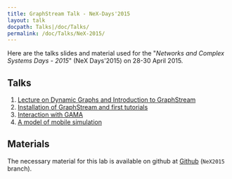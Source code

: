 ```yaml
---
title: GraphStream Talk - NeX-Days'2015
layout: talk
docpath: Talks|/doc/Talks/
permalink: /doc/Talks/NeX-2015/
---
```


Here are the talks slides and material used for the "*Networks and Complex Systems Days - 2015*" (NeX Days'2015) on 28-30 April 2015.

## Talks

1. [Lecture on Dynamic Graphs and Introduction to GraphStream](http://graphstream.github.io/doc/Talks/NeX-2015/gs-lectures.html)
2. [Installation of GraphStream and first tutorials](http://graphstream.github.io/doc/Talks/NeX-2015/gs-base-tutorials.html)
3. [Interaction with GAMA](http://graphstream.github.io/doc/Talks/NeX-2015/gs-gama-interaction.html)
4. [A model of mobile simulation](http://graphstream.github.io/doc/Talks/NeX-2015/gs-mobility.html)

## Materials

The necessary material for this lab is available on github at [Github](https://github.com/graphstream/gs-talk/tree/NeX2015) (`NeX2015` branch).

